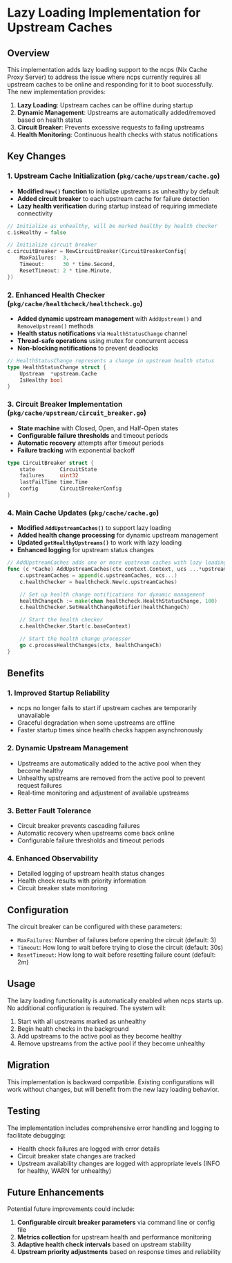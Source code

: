# Lazy Loading Implementation for Upstream Caches

## Overview

This implementation adds lazy loading support to the ncps (Nix Cache Proxy Server) to address the issue where ncps currently requires all upstream caches to be online and responding for it to boot successfully. The new implementation provides:

1. **Lazy Loading**: Upstream caches can be offline during startup
2. **Dynamic Management**: Upstreams are automatically added/removed based on health status
3. **Circuit Breaker**: Prevents excessive requests to failing upstreams
4. **Health Monitoring**: Continuous health checks with status notifications

## Key Changes

### 1. Upstream Cache Initialization (`pkg/cache/upstream/cache.go`)

- **Modified `New()` function** to initialize upstreams as unhealthy by default
- **Added circuit breaker** to each upstream cache for failure detection
- **Lazy health verification** during startup instead of requiring immediate connectivity

```go
// Initialize as unhealthy, will be marked healthy by health checker
c.isHealthy = false

// Initialize circuit breaker
c.circuitBreaker = NewCircuitBreaker(CircuitBreakerConfig{
    MaxFailures:  3,
    Timeout:      30 * time.Second,
    ResetTimeout: 2 * time.Minute,
})
```

### 2. Enhanced Health Checker (`pkg/cache/healthcheck/healthcheck.go`)

- **Added dynamic upstream management** with `AddUpstream()` and `RemoveUpstream()` methods
- **Health status notifications** via `HealthStatusChange` channel
- **Thread-safe operations** using mutex for concurrent access
- **Non-blocking notifications** to prevent deadlocks

```go
// HealthStatusChange represents a change in upstream health status
type HealthStatusChange struct {
    Upstream  *upstream.Cache
    IsHealthy bool
}
```

### 3. Circuit Breaker Implementation (`pkg/cache/upstream/circuit_breaker.go`)

- **State machine** with Closed, Open, and Half-Open states
- **Configurable failure thresholds** and timeout periods
- **Automatic recovery** attempts after timeout periods
- **Failure tracking** with exponential backoff

```go
type CircuitBreaker struct {
    state        CircuitState
    failures     uint32
    lastFailTime time.Time
    config       CircuitBreakerConfig
}
```

### 4. Main Cache Updates (`pkg/cache/cache.go`)

- **Modified `AddUpstreamCaches()`** to support lazy loading
- **Added health change processing** for dynamic upstream management
- **Updated `getHealthyUpstreams()`** to work with lazy loading
- **Enhanced logging** for upstream status changes

```go
// AddUpstreamCaches adds one or more upstream caches with lazy loading support.
func (c *Cache) AddUpstreamCaches(ctx context.Context, ucs ...*upstream.Cache) {
    c.upstreamCaches = append(c.upstreamCaches, ucs...)
    c.healthChecker = healthcheck.New(c.upstreamCaches)

    // Set up health change notifications for dynamic management
    healthChangeCh := make(chan healthcheck.HealthStatusChange, 100)
    c.healthChecker.SetHealthChangeNotifier(healthChangeCh)

    // Start the health checker
    c.healthChecker.Start(c.baseContext)

    // Start the health change processor
    go c.processHealthChanges(ctx, healthChangeCh)
}
```

## Benefits

### 1. **Improved Startup Reliability**
- ncps no longer fails to start if upstream caches are temporarily unavailable
- Graceful degradation when some upstreams are offline
- Faster startup times since health checks happen asynchronously

### 2. **Dynamic Upstream Management**
- Upstreams are automatically added to the active pool when they become healthy
- Unhealthy upstreams are removed from the active pool to prevent request failures
- Real-time monitoring and adjustment of available upstreams

### 3. **Better Fault Tolerance**
- Circuit breaker prevents cascading failures
- Automatic recovery when upstreams come back online
- Configurable failure thresholds and timeout periods

### 4. **Enhanced Observability**
- Detailed logging of upstream health status changes
- Health check results with priority information
- Circuit breaker state monitoring

## Configuration

The circuit breaker can be configured with these parameters:

- `MaxFailures`: Number of failures before opening the circuit (default: 3)
- `Timeout`: How long to wait before trying to close the circuit (default: 30s)
- `ResetTimeout`: How long to wait before resetting failure count (default: 2m)

## Usage

The lazy loading functionality is automatically enabled when ncps starts up. No additional configuration is required. The system will:

1. Start with all upstreams marked as unhealthy
2. Begin health checks in the background
3. Add upstreams to the active pool as they become healthy
4. Remove upstreams from the active pool if they become unhealthy

## Migration

This implementation is backward compatible. Existing configurations will work without changes, but will benefit from the new lazy loading behavior.

## Testing

The implementation includes comprehensive error handling and logging to facilitate debugging:

- Health check failures are logged with error details
- Circuit breaker state changes are tracked
- Upstream availability changes are logged with appropriate levels (INFO for healthy, WARN for unhealthy)

## Future Enhancements

Potential future improvements could include:

1. **Configurable circuit breaker parameters** via command line or config file
2. **Metrics collection** for upstream health and performance monitoring
3. **Adaptive health check intervals** based on upstream stability
4. **Upstream priority adjustments** based on response times and reliability
